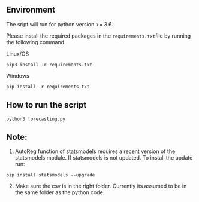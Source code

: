 
## Environment

The sript will run for python version >= 3.6.

Please install the required packages in the `requirements.txt`file by running the following command.

Linux/OS
```
pip3 install -r requirements.txt
```

Windows
```
pip install -r requirements.txt
```

## How to run the script

```
python3 forecasting.py
```

## Note:

1. AutoReg function of statsmodels requires a recent version of the statsmodels module.
If statsmodels is not updated.
To install the update run: 

```
pip install statsmodels --upgrade
```

2. Make sure the csv is in the right folder. Currently its assumed to be in the same folder as the python code.
